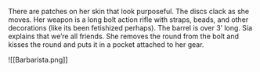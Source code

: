 There are patches on her skin that look purposeful. The discs clack as she moves. Her weapon is a long bolt action rifle with straps, beads, and other decorations (like its been fetishized perhaps). The barrel is over 3’ long. Sia explains that we’re all friends. She removes the round from the bolt and kisses the round and puts it in a pocket attached to her gear. 

![[Barbarista.png]]

